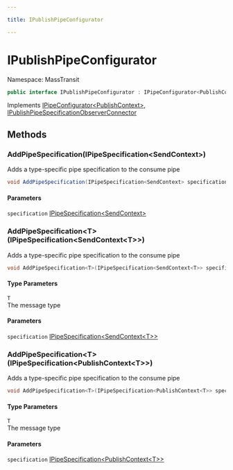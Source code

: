 ```yaml
---

title: IPublishPipeConfigurator

---
```


# IPublishPipeConfigurator

Namespace: MassTransit

```csharp
public interface IPublishPipeConfigurator : IPipeConfigurator<PublishContext>, IPublishPipeSpecificationObserverConnector
```

Implements [IPipeConfigurator\<PublishContext\>](../masstransit/ipipeconfigurator-1), [IPublishPipeSpecificationObserverConnector](../masstransit-configuration/ipublishpipespecificationobserverconnector)

## Methods

### **AddPipeSpecification(IPipeSpecification\<SendContext\>)**

Adds a type-specific pipe specification to the consume pipe

```csharp
void AddPipeSpecification(IPipeSpecification<SendContext> specification)
```

#### Parameters

`specification` [IPipeSpecification\<SendContext\>](../masstransit-configuration/ipipespecification-1)<br/>

### **AddPipeSpecification\<T\>(IPipeSpecification\<SendContext\<T\>\>)**

Adds a type-specific pipe specification to the consume pipe

```csharp
void AddPipeSpecification<T>(IPipeSpecification<SendContext<T>> specification)
```

#### Type Parameters

`T`<br/>
The message type

#### Parameters

`specification` [IPipeSpecification\<SendContext\<T\>\>](../masstransit-configuration/ipipespecification-1)<br/>

### **AddPipeSpecification\<T\>(IPipeSpecification\<PublishContext\<T\>\>)**

Adds a type-specific pipe specification to the consume pipe

```csharp
void AddPipeSpecification<T>(IPipeSpecification<PublishContext<T>> specification)
```

#### Type Parameters

`T`<br/>
The message type

#### Parameters

`specification` [IPipeSpecification\<PublishContext\<T\>\>](../masstransit-configuration/ipipespecification-1)<br/>
